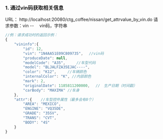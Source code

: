### 1. 通过vin码获取相关信息
URL： http://localhost:20080/ctg_coffee/nissan/get_attrvalue_by_vin.do
请求参数：vin -- 　vin码，字符串
```javascript
//例：请求成功时的返回示例：
{
    "vininfo":{
        "id": 12,   　
        "vin": "1N4AA51E09C809735", 　//vin码
        "produceDate": null,
        "modelCode": "A35",     //车型代码
        "model": "BLJALFZA35EJAC----",
        "color": "K12",     //车辆颜色
        "internalColor": "K", //内部颜色
        "mark": 2,
        "originalDate": 1185811200000, 　//　生产日期（时间戳）
        "carBody": "MAXIMA" //车身
    },
    "attr":{    //车型控件属性（最多会有8个）
        "AREA": "MEXICO",
        "ENGINE": "VQ35DE",
        "GRADE": "35SV",
        "TRANS": "CVT",
        "BODY": "4S"
    }
}